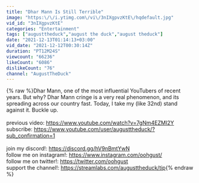 ```yaml
---
title: "Dhar Mann Is Still Terrible"
image: "https:\/\/i.ytimg.com\/vi\/3nIXgpvzKtE\/hqdefault.jpg"
vid_id: "3nIXgpvzKtE"
categories: "Entertainment"
tags: ["augusttheduck","august the duck","august theduck"]
date: "2021-12-13T01:14:13+03:00"
vid_date: "2021-12-12T00:30:14Z"
duration: "PT12M24S"
viewcount: "66236"
likeCount: "6086"
dislikeCount: "76"
channel: "AugustTheDuck"
---
```

{% raw %}Dhar Mann, one of the most influential YouTubers of recent years. But why? Dhar Mann cringe is a very real phenomenon, and its spreading across our country fast. Today, I take my (like 32nd) stand against it. Buckle up.<br /><br />previous video: <a rel="nofollow" target="blank" href="https://www.youtube.com/watch?v=7gNm4EZMI2Y">https://www.youtube.com/watch?v=7gNm4EZMI2Y</a><br />subscribe: <a rel="nofollow" target="blank" href="https://www.youtube.com/user/augusttheduck/?sub_confirmation=1">https://www.youtube.com/user/augusttheduck/?sub_confirmation=1</a><br /><br />join my discord!: <a rel="nofollow" target="blank" href="https://discord.gg/hV9nBmtYwN">https://discord.gg/hV9nBmtYwN</a><br />follow me on instagram!: <a rel="nofollow" target="blank" href="https://www.instagram.com/oohgust/">https://www.instagram.com/oohgust/</a><br />follow me on twitter!: <a rel="nofollow" target="blank" href="https://twitter.com/oohgust">https://twitter.com/oohgust</a><br />support the channel!: <a rel="nofollow" target="blank" href="https://streamlabs.com/augusttheduck/tip">https://streamlabs.com/augusttheduck/tip</a>{% endraw %}

